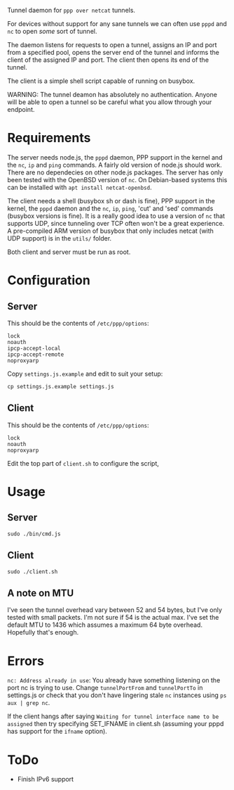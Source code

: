 Tunnel daemon for `ppp over netcat` tunnels.

For devices without support for any sane tunnels we can often use `pppd` and `nc` to open _some_ sort of tunnel.

The daemon listens for requests to open a tunnel, assigns an IP and port from a specified pool, opens the server end of the tunnel and informs the client of the assigned IP and port. The client then opens its end of the tunnel.

The client is a simple shell script capable of running on busybox.

WARNING: The tunnel deamon has absolutely no authentication. Anyone will be able to open a tunnel so be careful what you allow through your endpoint.

# Requirements

The server needs node.js, the `pppd` daemon, PPP support in the kernel and the `nc`, `ip` and `ping` commands. A fairly old version of node.js should work. There are no dependecies on other node.js packages. The server has only been tested with the OpenBSD version of `nc`. On Debian-based systems this can be installed with `apt install netcat-openbsd`.

The client needs a shell (busybox sh or dash is fine), PPP support in the kernel, the `pppd` daemon and the `nc`, `ip`, `ping`, 'cut' and 'sed' commands (busybox versions is fine). It is a really good idea to use a version of `nc` that supports UDP, since tunneling over TCP often won't be a great experience. A pre-compiled ARM version of busybox that only includes netcat (with UDP support) is in the `utils/` folder.

Both client and server must be run as root.

# Configuration

## Server

This should be the contents of `/etc/ppp/options`:

```
lock
noauth
ipcp-accept-local
ipcp-accept-remote
noproxyarp
```

Copy `settings.js.example` and edit to suit your setup:

```
cp settings.js.example settings.js
```

## Client

This should be the contents of `/etc/ppp/options`:

```
lock
noauth
noproxyarp
```

Edit the top part of `client.sh` to configure the script,

# Usage

## Server

```
sudo ./bin/cmd.js
```

## Client

```
sudo ./client.sh
```

## A note on MTU

I've seen the tunnel overhead vary between 52 and 54 bytes, but I've only tested with small packets. I'm not sure if 54 is the actual max. I've set the default MTU to 1436 which assumes a maximum 64 byte overhead. Hopefully that's enough.

# Errors

`nc: Address already in use`: You already have something listening on the port nc is trying to use. Change `tunnelPortFrom` and `tunnelPortTo` in settings.js or check that you don't have lingering stale `nc` instances using `ps aux | grep nc`.

If the client hangs after saying `Waiting for tunnel interface name to be assigned` then try specifying SET_IFNAME in client.sh (assuming your pppd has support for the `ifname` option).

# ToDo

* Finish IPv6 support
